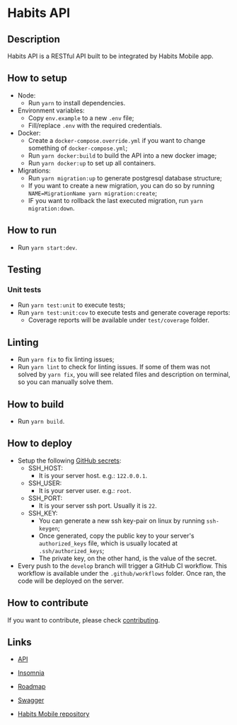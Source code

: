 # Habits API

## Description

Habits API is a RESTful API built to be integrated by Habits Mobile app.

## How to setup

- Node:
  - Run `yarn` to install dependencies.
- Environment variables:
  - Copy `env.example` to a new `.env` file;
  - Fill/replace `.env` with the required credentials.
- Docker:
  - Create a `docker-compose.override.yml` if you want to change something of `docker-compose.yml`;
  - Run `yarn docker:build` to build the API into a new docker image;
  - Run `yarn docker:up` to set up all containers.
- Migrations:
  - Run `yarn migration:up` to generate postgresql database structure;
  - If you want to create a new migration, you can do so by running `NAME=MigrationName yarn migration:create`;
  - IF you want to rollback the last executed migration, run `yarn migration:down`.

## How to run

- Run `yarn start:dev`.

## Testing

### Unit tests

- Run `yarn test:unit` to execute tests;
- Run `yarn test:unit:cov` to execute tests and generate coverage reports:
  - Coverage reports will be available under `test/coverage` folder.

## Linting

- Run `yarn fix` to fix linting issues;
- Run `yarn lint` to check for linting issues. If some of them was not solved by `yarn fix`, you will see related files and description on terminal, so you can manually solve them.

## How to build

- Run `yarn build`.

## How to deploy

- Setup the following [GitHub secrets](https://docs.github.com/en/actions/security-guides/using-secrets-in-github-actions#creating-secrets-for-a-repository):
  - SSH_HOST:
    - It is your server host. e.g.: `122.0.0.1`.
  - SSH_USER:
    - It is your server user. e.g.: `root`.
  - SSH_PORT:
    - It is your server ssh port. Usually it is `22`.
  - SSH_KEY:
    - You can generate a new ssh key-pair on linux by running `ssh-keygen`;
    - Once generated, copy the public key to your server's `authorized_keys` file, which is usually located at `.ssh/authorized_keys`;
    - The private key, on the other hand, is the value of the secret.
- Every push to the `develop` branch will trigger a GitHub CI workflow. This workflow is available under the `.github/workflows` folder. Once ran, the code will be deployed on the server.

## How to contribute

If you want to contribute, please check [contributing](https://github.com/ondanieldev/habits-api/blob/master/CONTRIBUTING.md).

## Links

- [API](https://habits-api.ondaniel.com.br)
- [Insomnia](https://github.com/ondanieldev/habits-api-insomnia)
- [Roadmap](https://ondanieldev.notion.site/Habits-Roadmap-05a85728e4d946cd8b4fb51dea256ce0)
- [Swagger](https://habits-api.ondaniel.com.br/api)

- [Habits Mobile repository](https://github.com/ondanieldev/habits-api)
